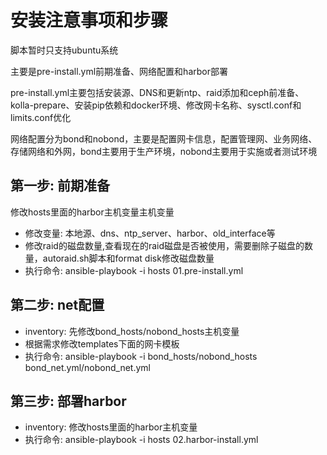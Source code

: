 安装注意事项和步骤
================
脚本暂时只支持ubuntu系统

主要是pre-install.yml前期准备、网络配置和harbor部署

pre-install.yml主要包括安装源、DNS和更新ntp、raid添加和ceph前准备、kolla-prepare、安装pip依赖和docker环境、修改网卡名称、sysctl.conf和limits.conf优化

网络配置分为bond和nobond，主要是配置网卡信息，配置管理网、业务网络、存储网络和外网，bond主要用于生产环境，nobond主要用于实施或者测试环境

第一步: 前期准备
-----------------

修改hosts里面的harbor主机变量主机变量
* 修改变量: 本地源、dns、ntp_server、harbor、old_interface等
* 修改raid的磁盘数量,查看现在的raid磁盘是否被使用，需要删除子磁盘的数量，autoraid.sh脚本和format disk修改磁盘数量
* 执行命令: ansible-playbook -i hosts 01.pre-install.yml


第二步: net配置
----------------
* inventory: 先修改bond_hosts/nobond_hosts主机变量
* 根据需求修改templates下面的网卡模板
* 执行命令: ansible-playbook -i bond_hosts/nobond_hosts bond_net.yml/nobond_net.yml

第三步: 部署harbor
----------------
* inventory: 修改hosts里面的harbor主机变量
* 执行命令: ansible-playbook -i hosts 02.harbor-install.yml
